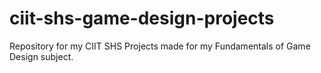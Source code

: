 # ciit-shs-game-design-projects
 Repository for my CIIT SHS Projects made for my Fundamentals of Game Design subject.
